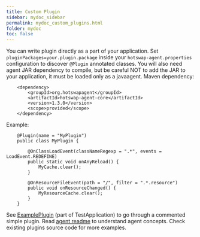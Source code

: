 ```yaml
---
title: Custom Plugin
sidebar: mydoc_sidebar
permalink: mydoc_custom_plugins.html
folder: mydoc
toc: false
---
```


You can write plugin directly as a part of your application. Set `pluginPackages=your.plugin.package` inside
your `hotswap-agent.properties` configuration to discover `@Plugin` annotated classes. You will also need
agent JAR dependency to compile, but be careful NOT to add the JAR to your application, it must be loaded only
as a javaagent. Maven dependency:

        <dependency>
            <groupId>org.hotswapagent</groupId>
            <artifactId>hotswap-agent-core</artifactId>
            <version>1.3.0</version>
            <scope>provided</scope>
        </dependency>

Example:

        @Plugin(name = "MyPlugin")
        public class MyPlugin {
        
            @OnClassLoadEvent(classNameRegexp = ".*", events = LoadEvent.REDEFINE)
            public static void onAnyReload() {
                MyCache.clear();
            }
        
            @OnResourceFileEvent(path = "/", filter = ".*.resource")
            public void onResourceChanged() {
                MyResourceCache.clear();
            }
        }
        
        
See [ExamplePlugin](https://github.com/HotswapProjects/HotswapAgentExamples/blob/master/custom-plugin/src/main/java/org/hotswap/agent/example/plugin/ExamplePlugin.java)
(part of TestApplication) to go through a commented simple plugin. Read [agent readme](https://github.com/HotswapProjects/HotswapAgent/blob/master/README.md)
 to understand agent concepts. Check existing plugins source code for more examples.
